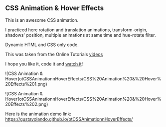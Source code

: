 ## CSS Animation & Hover Effects

This is an awesome CSS animation.

I practiced here rotation and translation animations, transform-origin, shadows' position, multiple animations at same time and hue-rotate filter.

Dynamic HTML and CSS only code.

This was taken from the Online Tutorials [videos](https://www.youtube.com/watch?v=aCV_70A3t5E)

I hope you like it, code it and [watch it](https://gustavolando.github.io/otCSSAnimationnHoverEffects/)!

![CSS Animation & Hover]otCSSAnimationnHoverEffects/CSS%20Animation%20&%20Hover%20Effects%201.png)

![CSS Animation & Hover]otCSSAnimationnHoverEffects/CSS%20Animation%20&%20Hover%20Effects%202.png)

Here is the animation demo link:  https://gustavolando.github.io/otCSSAnimationnHoverEffects/

